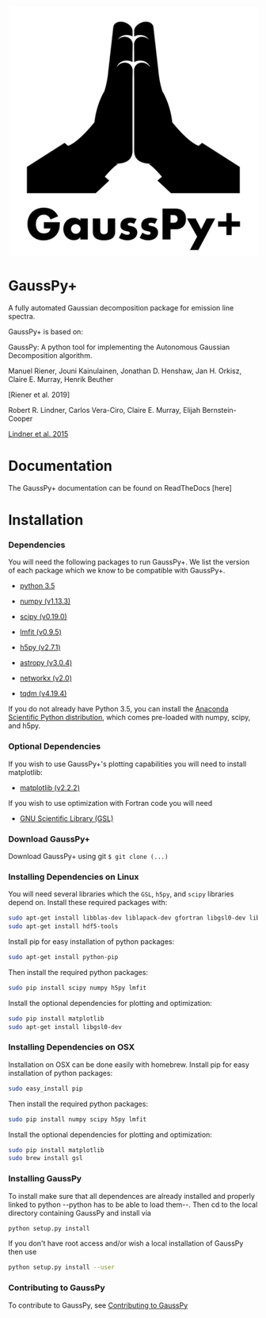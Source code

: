 <p align="center">
<img src="docs/gausspyplus_logo.pdf"  alt="" width = "550" />
</p>

# GaussPy+
A fully automated Gaussian decomposition package for emission line spectra.



GaussPy+ is based on:

GaussPy: A python tool for implementing the Autonomous Gaussian Decomposition
algorithm.

Manuel Riener, Jouni Kainulainen, Jonathan D. Henshaw, Jan H. Orkisz,
Claire E. Murray, Henrik Beuther

[Riener et al. 2019]

Robert R. Lindner, Carlos Vera-Ciro, Claire E. Murray, Elijah Bernstein-Cooper

[Lindner et al. 2015](https://arxiv.org/abs/1409.2840)

# Documentation

The GaussPy+ documentation can be found on ReadTheDocs [here]

# Installation

### Dependencies

You will need the following packages to run GaussPy+. We list the version of
each package which we know to be compatible with GaussPy+.

* [python 3.5](https://www.python.org/)

* [numpy (v1.13.3)](http://www.numpy.org/)

* [scipy (v0.19.0)](http://www.scipy.org/)

* [lmfit (v0.9.5)](https://lmfit.github.io/lmfit-py/intro.html)

* [h5py (v2.7.1)](http://www.h5py.org/)

* [astropy (v3.0.4)](http://www.astropy.org/)

* [networkx (v2.0)](https://networkx.github.io/)

* [tqdm (v4.19.4)](https://tqdm.github.io/)


If you do not already have Python 3.5, you can install the [Anaconda Scientific
Python distribution](https://store.continuum.io/cshop/anaconda/), which comes
pre-loaded with numpy, scipy, and h5py.

### Optional Dependencies

If you wish to use GaussPy+'s plotting capabilities you will need to install
matplotlib:

* [matplotlib (v2.2.2)](http://matplotlib.org/)

If you wish to use optimization with Fortran code you will need

* [GNU Scientific Library (GSL)](http://www.gnu.org/software/gsl/)


### Download GaussPy+

Download GaussPy+ using git `$ git clone (...)`


### Installing Dependencies on Linux

You will need several libraries which the `GSL`, `h5py`, and `scipy` libraries
depend on. Install these required packages with:

```bash
sudo apt-get install libblas-dev liblapack-dev gfortran libgsl0-dev libhdf5-serial-dev
sudo apt-get install hdf5-tools
```

Install pip for easy installation of python packages:

```bash
sudo apt-get install python-pip
```

Then install the required python packages:

```bash
sudo pip install scipy numpy h5py lmfit
```

Install the optional dependencies for plotting and optimization:

```bash
sudo pip install matplotlib
sudo apt-get install libgsl0-dev
```

### Installing Dependencies on OSX

Installation on OSX can be done easily with homebrew. Install pip for easy
installation of python packages:

```bash
sudo easy_install pip
```

Then install the required python packages:

```bash
sudo pip install numpy scipy h5py lmfit
```

Install the optional dependencies for plotting and optimization:

```bash
sudo pip install matplotlib
sudo brew install gsl
```

### Installing GaussPy

To install make sure that all dependences are already installed and properly
linked to python --python has to be able to load them--. Then cd to the local
directory containing GaussPy and install via

```bash
python setup.py install
```

If you don't have root access and/or wish a local installation of
GaussPy then use

```bash
python setup.py install --user
```

### Contributing to GaussPy

To contribute to GaussPy, see [Contributing to GaussPy](CONTRIBUTING.md)
